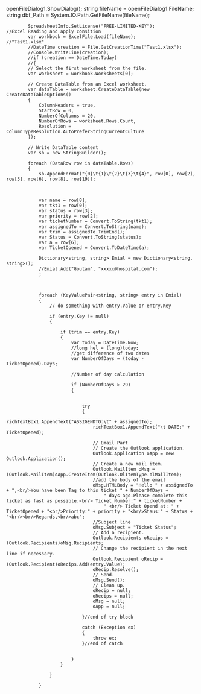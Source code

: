 openFileDialog1.ShowDialog();
            string fileName = openFileDialog1.FileName;
            string dbf_Path = System.IO.Path.GetFileName(fileName);

            SpreadsheetInfo.SetLicense("FREE-LIMITED-KEY");          //Excel Reading and apply consition
            var workbook = ExcelFile.Load(fileName);                         //"Test1.xlsx"
            //DateTime creation = File.GetCreationTime("Test1.xlsx");
            //Console.WriteLine(creation);
            //if (creation == DateTime.Today)
            //{
            // Select the first worksheet from the file.
            var worksheet = workbook.Worksheets[0];

            // Create DataTable from an Excel worksheet.
            var dataTable = worksheet.CreateDataTable(new CreateDataTableOptions()
            {
                ColumnHeaders = true,
                StartRow = 0,
                NumberOfColumns = 20,
                NumberOfRows = worksheet.Rows.Count,
                Resolution = ColumnTypeResolution.AutoPreferStringCurrentCulture
            });

            // Write DataTable content
            var sb = new StringBuilder();

            foreach (DataRow row in dataTable.Rows)
            {
                sb.AppendFormat("{0}\t{1}\t{2}\t{3}\t{4}", row[0], row[2], row[3], row[6], row[8], row[19]);

               
                
                var name = row[8];
                var tkt1 = row[0];
                var status = row[3];
                var priority = row[2];
                var ticketNumber = Convert.ToString(tkt1);
                var assignedTo = Convert.ToString(name);
                var trim = assignedTo.TrimEnd();
                var Status = Convert.ToString(status);
                var a = row[6];
                var TicketOpened = Convert.ToDateTime(a);

                Dictionary<string, string> Emial = new Dictionary<string, string>();
                //Emial.Add("Goutam", "xxxxx@hospital.com");
                ;
                


                foreach (KeyValuePair<string, string> entry in Emial)
                {
                    // do something with entry.Value or entry.Key

                    if (entry.Key != null)
                    {

                        if (trim == entry.Key)
                        {
                            var today = DateTime.Now;
                            //long hel = (long)today;
                            //get difference of two dates
                            var NumberOfDays = (today - TicketOpened).Days;

                            //Number of day calculation

                            if (NumberOfDays > 29)
                            {


                                try
                                {
                                    richTextBox1.AppendText("ASSIGENDTO:\t" + assignedTo);
                                    richTextBox1.AppendText("\t DATE:" + TicketOpened);

                                    // Email Part
                                    // Create the Outlook application.
                                    Outlook.Application oApp = new Outlook.Application();
                                    // Create a new mail item.
                                    Outlook.MailItem oMsg = (Outlook.MailItem)oApp.CreateItem(Outlook.OlItemType.olMailItem);
                                    //add the body of the email
                                    oMsg.HTMLBody = "Hello " + assignedTo + ",<br/>You have been Tag to this ticket " + NumberOfDays +
                                        " days ago.Please complete this ticket as fast as possible.<br/> Ticket Number:" + ticketNumber +
                                        " <br/> Ticket Opend at: " + TicketOpened + "<br/>Priority:" + priority + "<br/>Staus:" + Status + "<br/><br/>Regards,<br/>abc";
                                    //Subject line
                                    oMsg.Subject = "Ticket Status";
                                    // Add a recipient.
                                    Outlook.Recipients oRecips = (Outlook.Recipients)oMsg.Recipients;
                                    // Change the recipient in the next line if necessary.
                                    Outlook.Recipient oRecip = (Outlook.Recipient)oRecips.Add(entry.Value);
                                    oRecip.Resolve();
                                    // Send.
                                    oMsg.Send();
                                    // Clean up.
                                    oRecip = null;
                                    oRecips = null;
                                    oMsg = null;
                                    oApp = null;

                                }//end of try block

                                catch (Exception ex)
                                {
                                    throw ex;
                                }//end of catch


                            }
                        }

                    }

                }
